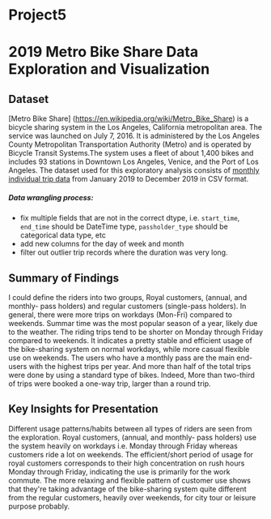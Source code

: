 # Project5
# 2019 Metro Bike Share Data Exploration and Visualization  
## Dataset
[Metro Bike Share] (https://en.wikipedia.org/wiki/Metro_Bike_Share)  is a bicycle sharing system in the Los Angeles, California metropolitan area. The service was launched on July 7, 2016. It is administered by the Los Angeles County Metropolitan Transportation Authority (Metro) and is operated by Bicycle Transit Systems.The system uses a fleet of about 1,400 bikes and includes 93 stations in Downtown Los Angeles, Venice, and the Port of Los Angeles. The dataset used for this exploratory analysis consists of [monthly individual trip data](https://bikeshare.metro.net/about/data/) from January 2019 to December 2019 in CSV format.  
##### Data wrangling process: 
- fix multiple fields that are not in the correct dtype, i.e. `start_time`, `end_time` should be DateTime type, `passholder_type`  should be categorical data type, etc 
- add new columns for the day of week and month 
- filter out outlier trip records where the duration was very long.
## Summary of Findings
I could define the riders into two groups, Royal customers, (annual, and monthly- pass holders) and regular customers (single-pass holders).   In general, there were more trips on workdays (Mon-Fri) compared to weekends. Summar time was the most popular season of a year, likely due to the weather. The riding trips tend to be shorter on Monday through Friday compared to weekends. It indicates a pretty stable and efficient usage of the bike-sharing system on normal workdays, while more casual flexible use on weekends.  The users who have a monthly pass are the main end-users with the highest trips per year. And more than half of the total trips were done by using a standard type of bikes. Indeed, More than two-third of trips were booked a one-way trip, larger than a round trip.
## Key Insights for Presentation
Different usage patterns/habits between all types of riders are seen from the exploration. Royal customers, (annual, and monthly- pass holders) use the system heavily on workdays i.e. Monday through Friday whereas customers ride a lot on weekends. The efficient/short period of usage for royal customers corresponds to their high concentration on rush hours Monday through Friday, indicating the use is primarily for the work commute. The more relaxing and flexible pattern of customer use shows that they're taking advantage of the bike-sharing system quite different from the regular customers, heavily over weekends, for city tour or leisure purpose probably.
